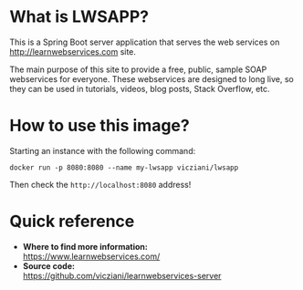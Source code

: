 # What is LWSAPP?

This is a Spring Boot server application
that serves the web services on http://learnwebservices.com site.

The main purpose of this site to provide a free, public, sample SOAP webservices
for everyone. These webservices are designed to long live, so they can be
used in tutorials, videos, blog posts, Stack Overflow, etc.

# How to use this image?

Starting an instance with the following command:

```shell
docker run -p 8080:8080 --name my-lwsapp vicziani/lwsapp
```

Then check the `http://localhost:8080` address!

# Quick reference

* **Where to find more information:**  
  https://www.learnwebservices.com/
* **Source code:**  
  https://github.com/vicziani/learnwebservices-server